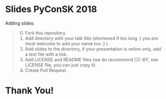 # Slides PyConSK 2018

Adding slides:
> 0. Fork this repository.
> 1. Add directory with your talk title (shortened if too long :) you are most welcome to add your name too ;) ).
> 2. Add slides to the directory, if your presentation is online only, add a text file with a link.
> 3. Add LICENSE and README files (we do recommend CC-BY, see LICENSE file, you can just copy it).
> 4. Create Pull Request.

# Thank You!
